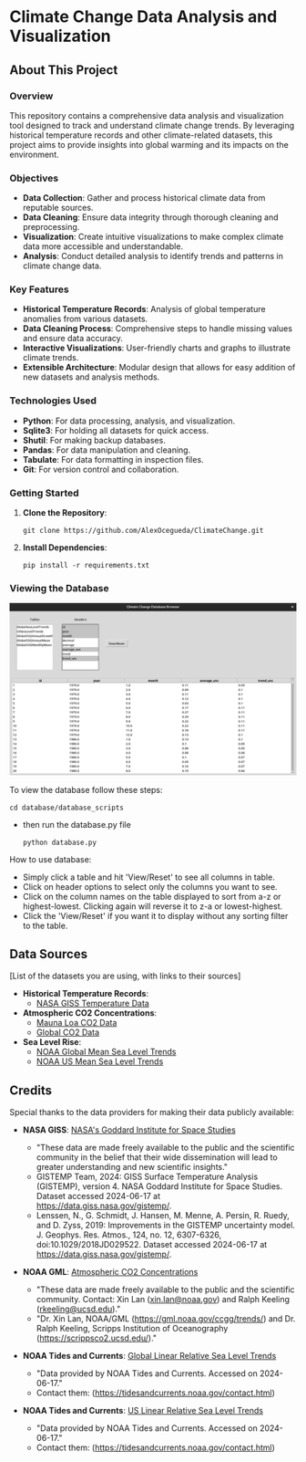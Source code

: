 # Climate Change Data Analysis and Visualization

## About This Project

### Overview
This repository contains a comprehensive data analysis and visualization tool designed to track and understand climate change trends. By leveraging historical temperature records and other climate-related datasets, this project aims to provide insights into global warming and its impacts on the environment.

### Objectives
- **Data Collection**: Gather and process historical climate data from reputable sources.
- **Data Cleaning**: Ensure data integrity through thorough cleaning and preprocessing.
- **Visualization**: Create intuitive visualizations to make complex climate data more accessible and understandable.
- **Analysis**: Conduct detailed analysis to identify trends and patterns in climate change data.

### Key Features
- **Historical Temperature Records**: Analysis of global temperature anomalies from various datasets.
- **Data Cleaning Process**: Comprehensive steps to handle missing values and ensure data accuracy.
- **Interactive Visualizations**: User-friendly charts and graphs to illustrate climate trends.
- **Extensible Architecture**: Modular design that allows for easy addition of new datasets and analysis methods.

### Technologies Used
- **Python**: For data processing, analysis, and visualization.
- **Sqlite3**: For holding all datasets for quick access.
- **Shutil**: For making backup databases.
- **Pandas**: For data manipulation and cleaning.
- **Tabulate**: For data formatting in inspection files.
- **Git**: For version control and collaboration.

### Getting Started
1. **Clone the Repository**:
   ```
   git clone https://github.com/AlexOcegueda/ClimateChange.git
   ```

2. **Install Dependencies**:
   ```
   pip install -r requirements.txt
   ```

### Viewing the Database

![Climate Change Database](./assets/images/database.png)

To view the database follow these steps:
  ```
  cd database/database_scripts
  ```
- then run the database.py file
  ```
  python database.py
  ```

How to use database:
- Simply click a table and hit 'View/Reset' to see all columns in table.
- Click on header options to select only the columns you want to see.
- Click on the column names on the table displayed to sort from a-z or highest-lowest. Clicking again will reverse it to z-a or lowest-highest.
- Click the 'View/Reset' if you want it to display without any sorting filter to the table.

## Data Sources
[List of the datasets you are using, with links to their sources]

- **Historical Temperature Records**: 
  - [NASA GISS Temperature Data](https://data.giss.nasa.gov/gistemp/)
- **Atmospheric CO2 Concentrations**: 
  - [Mauna Loa CO2 Data](https://gml.noaa.gov/ccgg/trends/data.html)
  - [Global CO2 Data](https://gml.noaa.gov/ccgg/trends/gl_data.html)
- **Sea Level Rise**:
  - [NOAA Global Mean Sea Level Trends](https://tidesandcurrents.noaa.gov/sltrends/mslGlobalTrendsTable.html)
  - [NOAA US Mean Sea Level Trends](https://tidesandcurrents.noaa.gov/sltrends/mslUSTrendsTable.html)

## Credits
Special thanks to the data providers for making their data publicly available:

- **NASA GISS**: [NASA's Goddard Institute for Space Studies](https://data.giss.nasa.gov/gistemp/)
  - "These data are made freely available to the public and the scientific community in the belief that their wide dissemination will lead to greater understanding and new scientific insights."
  - GISTEMP Team, 2024: GISS Surface Temperature Analysis (GISTEMP), version 4. NASA Goddard Institute for Space Studies. Dataset accessed 2024-06-17 at https://data.giss.nasa.gov/gistemp/.
  - Lenssen, N., G. Schmidt, J. Hansen, M. Menne, A. Persin, R. Ruedy, and D. Zyss, 2019: Improvements in the GISTEMP uncertainty model. J. Geophys. Res. Atmos., 124, no. 12, 6307-6326, doi:10.1029/2018JD029522. Dataset accessed 2024-06-17 at https://data.giss.nasa.gov/gistemp/.

- **NOAA GML**: [Atmospheric CO2 Concentrations](https://gml.noaa.gov/ccgg/trends/)
  - "These data are made freely available to the public and the scientific community. Contact: Xin Lan (xin.lan@noaa.gov) and Ralph Keeling (rkeeling@ucsd.edu)."
  - "Dr. Xin Lan, NOAA/GML (https://gml.noaa.gov/ccgg/trends/) and Dr. Ralph Keeling, Scripps Institution of Oceanography (https://scrippsco2.ucsd.edu/)."

- **NOAA Tides and Currents**: [Global Linear Relative Sea Level Trends](https://tidesandcurrents.noaa.gov/sltrends/mslGlobalTrendsTable.html)
  - "Data provided by NOAA Tides and Currents. Accessed on 2024-06-17."
  - Contact them: (https://tidesandcurrents.noaa.gov/contact.html)

- **NOAA Tides and Currents**: [US Linear Relative Sea Level Trends](https://tidesandcurrents.noaa.gov/sltrends/mslUSTrendsTable.html)
  - "Data provided by NOAA Tides and Currents. Accessed on 2024-06-17."
  - Contact them: (https://tidesandcurrents.noaa.gov/contact.html)
